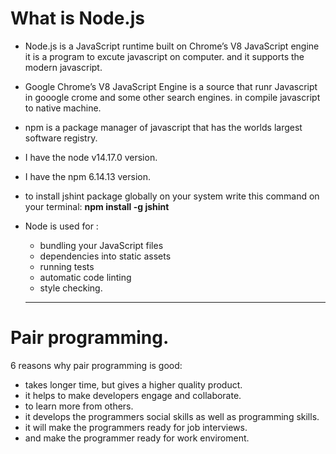 # What is Node.js
- Node.js is  a JavaScript runtime built on Chrome’s V8 JavaScript engine it is a program to excute javascript on computer. and it supports the modern javascript.
- Google Chrome’s V8 JavaScript Engine is a source that runr Javascript in gooogle crome and some other search engines. in compile javascript to native machine.

- npm is a package manager of javascript that has the worlds largest software registry. 
-  I have the node v14.17.0 version.

- I have the npm 6.14.13 version.


- to install  jshint package globally on your system
write this command on your terminal: 
**npm install -g jshint**

- Node is used for :
    - bundling your JavaScript files
    - dependencies into static assets
    - running tests
    - automatic code linting 
    - style checking.
    --------------------------------------


# Pair programming. 
6 reasons why pair programming is good:
- takes longer time, but gives a higher quality product.
- it helps to make developers engage and collaborate.
- to learn more from others.
- it develops the programmers social skills as well as programming skills.
- it will make the programmers ready for job interviews.
- and make the programmer ready for work enviroment.

